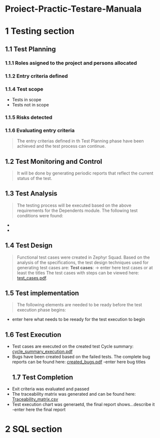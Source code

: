 # Proiect-Practic-Testare-Manuala
# 1 Testing section
## 1.1 Test Planning
### 1.1.1 Roles asigned to the project and persons allocated
### 1.1.2 Entry criteria defined
### 1.1.4 Test scope
* Tests in scope
* Tests not in scope
### 1.1.5 Risks detected
### 1.1.6 Evaluating entry criteria
> The entry criterias defined in th Test Planning phase have been achieved and the test process can continue.
 ## 1.2 Test Monitoring and Control
> It will be done by generating periodic reports that reflect the current status of the test.
## 1.3 Test Analysis
> The testing process will be executed based on the above  requirements for the Dependents module. The following test conditions were found: 
*
*
## 1.4 Test Design
> Functional test cases were created in Zephyr Squad. Based on the analysis of the specifications, the  test design techniques used for generating test cases are:
**Test cases**: -> enter here test cases or at least the titles
>The test cases with steps can be viewed here: [test_cases.pdf]().
## 1.5 Test implementation
> The following elements are needed to be ready before the test execution phase begins:
* enter here what needs to be reeady for the test execution  to begin
## 1.6 Test Execution
* Test cases are executed on the created test Cycle summary: [cycle_summary_execution.pdf]()
* Bugs have been created based on the failed tests. The complete bug reports can be found here: [created_bugs.pdf]()
  -enter here bug titles
  ## 1.7 Test Completion
* Exit criteria was evaluated and passed
* The traceability matrix was generated and can be found here: [Traceability_matrix.csv]()
* Test execution chart was generaetd, the final report shows...describe it
-enter here the final report
# 2 SQL section
